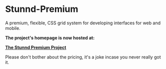 Stunnd-Premium
==============

A premium, flexible, CSS grid system for developing interfaces for web and mobile.

**The project's homepage is now hosted at:**

**[The Stunnd Premium Project](http://stunnd.github.io)**

Please don't bother about the pricing, it's a joke incase you never really got it.
